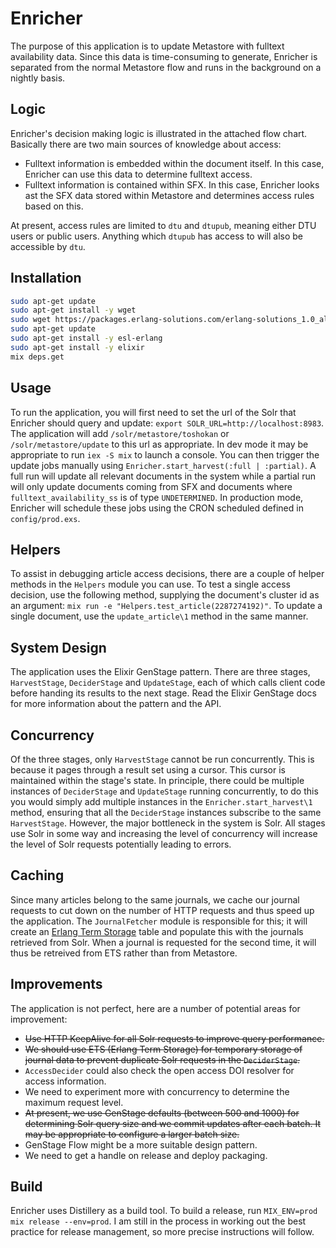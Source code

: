# Enricher

The purpose of this application is to update Metastore with fulltext availability data. Since this data is time-consuming to generate, Enricher is separated from the normal Metastore flow and runs in the background on a nightly basis.

## Logic

Enricher's decision making logic is illustrated in the attached flow chart. Basically there are two main sources of knowledge about access: 

  - Fulltext information is embedded within the document itself. In this case, Enricher can use this data to determine fulltext access.
  - Fulltext information is contained within SFX. In this case, Enricher looks ast the SFX data stored within Metastore and determines access rules based on this.

At present, access rules are limited to `dtu` and `dtupub`, meaning either DTU users or public users. Anything which `dtupub` has access to will also be accessible by `dtu`. 

## Installation

```bash
sudo apt-get update
sudo apt-get install -y wget
sudo wget https://packages.erlang-solutions.com/erlang-solutions_1.0_all.deb && dpkg -i erlang-solutions_1.0_all.deb
sudo apt-get update
sudo apt-get install -y esl-erlang
sudo apt-get install -y elixir
mix deps.get
```

## Usage

To run the application, you will first need to set the url of the Solr that Enricher should query and update: `export SOLR_URL=http://localhost:8983`. The application will add `/solr/metastore/toshokan` or `/solr/metastore/update` to this url as appropriate. In dev mode it may be appropriate to run `iex -S mix` to launch a console. You can then trigger the update jobs manually using `Enricher.start_harvest(:full | :partial)`. A full run will update all relevant documents in the system while a partial run will only update documents coming from SFX and documents where `fulltext_availability_ss` is of type `UNDETERMINED`. In production mode, Enricher will schedule these jobs using the CRON scheduled defined in `config/prod.exs`. 

## Helpers

To assist in debugging article access decisions, there are a couple of helper methods in the `Helpers` module you can use. To test a single access decision, use the following method, supplying the document's cluster id as an argument: `mix run -e "Helpers.test_article(2287274192)"`. To update a single document, use the `update_article\1` method in the same manner.

## System Design

The application uses the Elixir GenStage pattern. There are three stages, `HarvestStage`, `DeciderStage` and `UpdateStage`, each of which calls client code before handing its results to the next stage. Read the Elixir GenStage docs for more information about the pattern and the API.

## Concurrency

Of the three stages, only `HarvestStage` cannot be run concurrently. This is because it pages through a result set using a cursor. This cursor is maintained within the stage's state. In principle, there could be multiple instances of `DeciderStage` and `UpdateStage` running concurrently, to do this you would simply add multiple instances in the `Enricher.start_harvest\1` method, ensuring that all the `DeciderStage` instances subscribe to the same `HarvestStage`. However, the major bottleneck in the system is Solr. All stages use Solr in some way and increasing the level of concurrency will increase the level of Solr requests potentially leading to errors.

## Caching

Since many articles belong to the same journals, we cache our journal requests to cut down on the number of HTTP requests and thus speed up the application. The `JournalFetcher` module is responsible for this; it will create an [Erlang Term Storage](http://elixir-lang.org/getting-started/mix-otp/ets.html) table and populate this with the journals retrieved from Solr. When a journal is requested for the second time, it will thus be retreived from ETS rather than from Metastore. 

## Improvements

The application is not perfect, here are a number of potential areas for improvement:

  -  ~~Use HTTP KeepAlive for all Solr requests to improve query performance.~~
  -  ~~We should use ETS (Erlang Term Storage) for temporary storage of journal data to prevent duplicate Solr requests in the `DeciderStage`.~~
  -  `AccessDecider` could also check the open access DOI resolver for access information.
  -  We need to experiment more with concurrency to determine the maximum request level.
  -  ~~At present, we use GenStage defaults (between 500 and 1000) for determining Solr query size and we commit updates after each batch. It may be appropriate to configure a larger batch size.~~
  -  GenStage Flow might be a more suitable design pattern.
  - We need to get a handle on release and deploy packaging.

## Build

Enricher uses Distillery as a build tool. To build a release, run `MIX_ENV=prod mix release --env=prod`. I am still in the process in working out the best practice for release management, so more precise instructions will follow.
